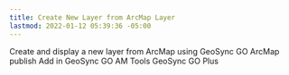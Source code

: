 ```yaml
---
title: Create New Layer from ArcMap Layer
lastmod: 2022-01-12 05:39:36 -05:00
---
```

			
Create and display a new layer from ArcMap using GeoSync GO ArcMap publish Add in GeoSync GO AM Tools GeoSync GO Plus    